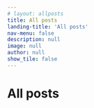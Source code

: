 ```yaml
---
# layout: allposts
title: All posts
landing-title: 'All posts'
nav-menu: false
description: null
image: null
author: null
show_tile: false
---
```


<h1>All posts</h1>
